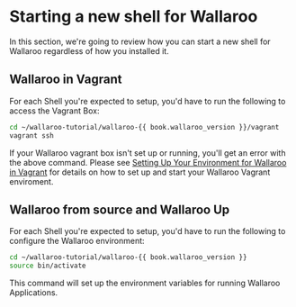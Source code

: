 # Starting a new shell for Wallaroo

In this section, we're going to review how you can start a new shell for Wallaroo regardless of how you installed it.

## Wallaroo in Vagrant

For each Shell you're expected to setup, you'd have to run the following to access the Vagrant Box:

```bash
cd ~/wallaroo-tutorial/wallaroo-{{ book.wallaroo_version }}/vagrant
vagrant ssh
```

If your Wallaroo vagrant box isn't set up or running, you'll get an error with the above command. Please see [Setting Up Your Environment for Wallaroo in Vagrant](book/getting-started/vagrant-setup.md) for details on how to set up and start your Wallaroo Vagrant enviroment.

## Wallaroo from source and Wallaroo Up

For each Shell you're expected to setup, you'd have to run the following to configure the Wallaroo environment:

```bash
cd ~/wallaroo-tutorial/wallaroo-{{ book.wallaroo_version }}
source bin/activate
```

This command will set up the environment variables for running Wallaroo Applications.
